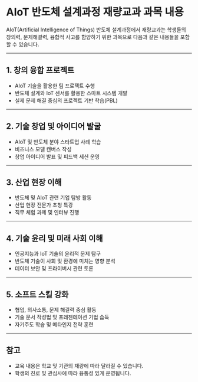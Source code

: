 # AIoT 반도체 설계과정 재량교과 과목 내용

AIoT(Artificial Intelligence of Things) 반도체 설계과정에서 재량교과는 학생들의 창의력, 문제해결력, 융합적 사고를 함양하기 위한 과목으로 다음과 같은 내용들을 포함할 수 있습니다.

---

## 1. 창의 융합 프로젝트
- AIoT 기술을 활용한 팀 프로젝트 수행
- 반도체 설계와 IoT 센서를 활용한 스마트 시스템 개발
- 실제 문제 해결 중심의 프로젝트 기반 학습(PBL)

---

## 2. 기술 창업 및 아이디어 발굴
- AIoT 및 반도체 분야 스타트업 사례 학습
- 비즈니스 모델 캔버스 작성
- 창업 아이디어 발표 및 피드백 세션 운영

---

## 3. 산업 현장 이해
- 반도체 및 AIoT 관련 기업 탐방 활동
- 산업 현장 전문가 초청 특강
- 직무 체험 과제 및 인터뷰 진행

---

## 4. 기술 윤리 및 미래 사회 이해
- 인공지능과 IoT 기술의 윤리적 문제 탐구
- 반도체 기술이 사회 및 환경에 미치는 영향 분석
- 데이터 보안 및 프라이버시 관련 토론

---

## 5. 소프트 스킬 강화
- 협업, 의사소통, 문제 해결력 중심 활동
- 기술 문서 작성법 및 프레젠테이션 기법 습득
- 자기주도 학습 및 메타인지 전략 훈련

---

## 참고
- 교육 내용은 학교 및 기관의 재량에 따라 달라질 수 있습니다.
- 학생의 진로 및 관심사에 따라 융통성 있게 운영됩니다.

